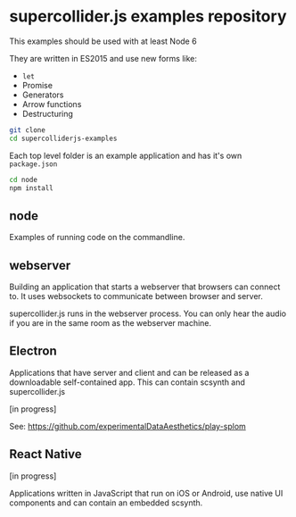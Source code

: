 # supercollider.js examples repository

This examples should be used with at least Node 6

They are written in ES2015 and use new forms like:

- `let`
- Promise
- Generators
- Arrow functions
- Destructuring

```sh
git clone
cd supercolliderjs-examples
```

Each top level folder is an example application and has it's own `package.json`

```sh
cd node
npm install
```

## node

Examples of running code on the commandline.

## webserver

Building an application that starts a webserver that browsers can connect to. It uses websockets to communicate between browser and server.

supercollider.js runs in the webserver process. You can only hear the audio if you are in the same room as the webserver machine.

## Electron

Applications that have server and client and can be released as a downloadable self-contained app.  This can contain scsynth and supercollider.js

[in progress]

See: https://github.com/experimentalDataAesthetics/play-splom

## React Native

[in progress]

Applications written in JavaScript that run on iOS or Android, use native UI components and can contain an embedded scsynth.

